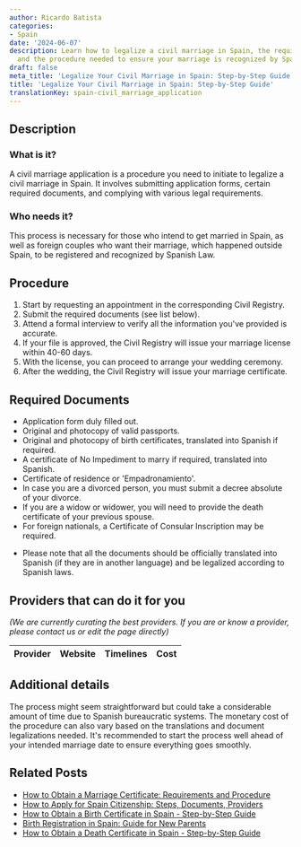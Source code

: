 ```yaml
---
author: Ricardo Batista
categories:
- Spain
date: '2024-06-07'
description: Learn how to legalize a civil marriage in Spain, the required documents,
  and the procedure needed to ensure your marriage is recognized by Spanish law.
draft: false
meta_title: 'Legalize Your Civil Marriage in Spain: Step-by-Step Guide'
title: 'Legalize Your Civil Marriage in Spain: Step-by-Step Guide'
translationKey: spain-civil_marriage_application
---
```


## Description
### What is it?
A civil marriage application is a procedure you need to initiate to legalize a civil marriage in Spain. It involves submitting application forms, certain required documents, and complying with various legal requirements.

### Who needs it?
This process is necessary for those who intend to get married in Spain, as well as foreign couples who want their marriage, which happened outside Spain, to be registered and recognized by Spanish Law.

## Procedure
1. Start by requesting an appointment in the corresponding Civil Registry.
2. Submit the required documents (see list below).
3. Attend a formal interview to verify all the information you've provided is accurate.
4. If your file is approved, the Civil Registry will issue your marriage license within 40-60 days.
5. With the license, you can proceed to arrange your wedding ceremony.
6. After the wedding, the Civil Registry will issue your marriage certificate.

## Required Documents
- Application form duly filled out.
- Original and photocopy of valid passports.
- Original and photocopy of birth certificates, translated into Spanish if required.
- A certificate of No Impediment to marry if required, translated into Spanish.
- Certificate of residence or 'Empadronamiento'.
- In case you are a divorced person, you must submit a decree absolute of your divorce.
- If you are a widow or widower, you will need to provide the death certificate of your previous spouse.
- For foreign nationals, a Certificate of Consular Inscription may be required.

* Please note that all the documents should be officially translated into Spanish (if they are in another language) and be legalized according to Spanish laws.

## Providers that can do it for you

_(We are currently curating the best providers. If you are or know a provider, please contact us or edit the page directly)_

| Provider        |     Website     |     Timelines    |       Cost      |
| :-------------: | :-------------: |  :-------------: | :-------------: |

## Additional details
The process might seem straightforward but could take a considerable amount of time due to Spanish bureaucratic systems. The monetary cost of the procedure can also vary based on the translations and document legalizations needed. It's recommended to start the process well ahead of your intended marriage date to ensure everything goes smoothly.


## Related Posts

- [How to Obtain a Marriage Certificate: Requirements and Procedure](https://tramitit.com/guides/spain/marriage_certificate/)
- [How to Apply for Spain Citizenship: Steps, Documents, Providers](https://tramitit.com/guides/spain/citizenship_application/)
- [How to Obtain a Birth Certificate in Spain - Step-by-Step Guide](https://tramitit.com/guides/spain/birth_certificate/)
- [Birth Registration in Spain: Guide for New Parents](https://tramitit.com/guides/spain/birth_registration/)
- [How to Obtain a Death Certificate in Spain - Step-by-Step Guide](https://tramitit.com/guides/spain/death_certificate/)